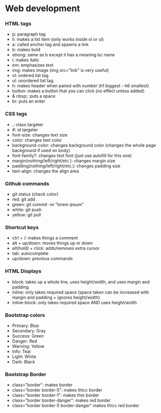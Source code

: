 # Web development
### HTML tags
* p: paragraph tag
* li: makes a list item (only works inside ol or ul)
* a: called anchor tag and spawns a link
* b: makes bold
* strong: same as b except it has a meaning bc name
* i: makes italic
* em: emphasizes text
* img: makes image (img src="link" is very useful)
* ol: ordered list tag
* ul: unordered list tag
* h: makes header when paired with number (h1 biggest - h6 smallest)
* button: makes a button that you can click (no effect unless added)
* & nbsp;: puts a space
* br: puts an enter
### CSS tags
* .: class targeter
* #: id targeter
* font-size: changes text size
* color: changes text color
* background-color: changes background color (changes the whole page background if used on body)
* font-family?: changes text font (just use autofill for this one)
* margin(nothing/left/right/etc.): changes margin size
* padding(nothing/left/right/etc.): changes padding size
* text-align: changes the align area
### Github commands
* git status (check color)
* red: git add .
* green: git commit -m "lorem ipsum"
* white: git push
* yellow: git pull
### Shortcut keys
* ctrl + /: makes things a comment
* alt + up/down: moves things up or down
* alt(hold) + click: adds/removes extra cursor
* tab: autocomplete
* up/down: previous commands
### HTML Displays
* block: takes up a whole line, uses height/width, and uses margin and padding
* inline: only takes required space (space taken can be increased with margin and padding + ignores height/width)
* inline-block: only takes required space AND uses height/width
### Bootstrap colors
* Primary: Blue
* Secondary: Gray
* Success: Green
* Danger: Red
* Warning: Yellow
* Info: Teal
* Light: White
* Dark: Black
### Bootstrap Border
* class="border": makes border
* class="border border-5": makes thicc border
* class="border border-1": makes thin border
* class="border border-danger": makes red border
* class="border border-5 border-danger" makes thicc red border
